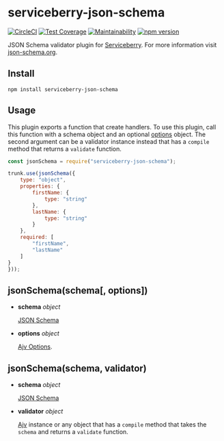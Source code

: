 serviceberry-json-schema
========================

[![CircleCI](https://circleci.com/gh/bob-gray/serviceberry-json-schema.svg?style=svg)](https://circleci.com/gh/bob-gray/serviceberry-json-schema)
[![Test Coverage](https://api.codeclimate.com/v1/badges/991c894da2d8a7d8465c/test_coverage)](https://codeclimate.com/github/bob-gray/serviceberry-json-schema/test_coverage)
[![Maintainability](https://api.codeclimate.com/v1/badges/991c894da2d8a7d8465c/maintainability)](https://codeclimate.com/github/bob-gray/serviceberry-json-schema/maintainability)
[![npm version](https://badge.fury.io/js/serviceberry-json-schema.svg)](https://badge.fury.io/js/serviceberry-json-schema)

JSON Schema validator plugin for [Serviceberry](https://serviceberry.js.org). For
more information visit [json-schema.org](http://json-schema.org).

Install
-------
```shell-script
npm install serviceberry-json-schema
```

Usage
-----
This plugin exports a function that create handlers. To use this
plugin, call this function with a schema object and an optional [options](#options)
object. The second argument can be a validator instance instead that has a
`compile` method that returns a `validate` function.


```js
const jsonSchema = require("serviceberry-json-schema");

trunk.use(jsonSchema({
	type: "object",
	properties: {
		firstName: {
			type: "string"
		},
		lastName: {
			type: "string"
		}
	},
	required: [
		"firstName",
		"lastName"
	]
}
}));
```

jsonSchema(schema[, options])
-----------------------------
  - **schema** *object*

    [JSON Schema](http://json-schema.org/)

  - **options** *object*

    [Ajv Options](https://www.npmjs.com/package/ajv#options).


jsonSchema(schema, validator)
-----------------------------
  - **schema** *object*

    [JSON Schema](http://json-schema.org/)

  - **validator** *object*

    [Ajv](https://www.npmjs.com/package/ajv) instance or any object that has a
	`compile` method that takes the `schema` and returns a `validate` function.
